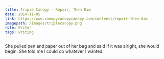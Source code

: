 ```yaml
---
title: Triple Canopy - Repair, Then Dim
date: 2014-11-05
link: https://www.canopycanopycanopy.com/contents/repair-then-dim
imagepath: /images/triplecanopy.png
role: Writer
tags: writing
---
```

She pulled pen and paper out of her bag and said if it was alright, she would begin. She told me I could do whatever I wanted.

